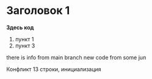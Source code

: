 # Заголовок 1

**Здесь код**

1. пункт 1
2. пункт 3


there is info from main branch
new code from some jun


Конфликт 13 строки, инициализация